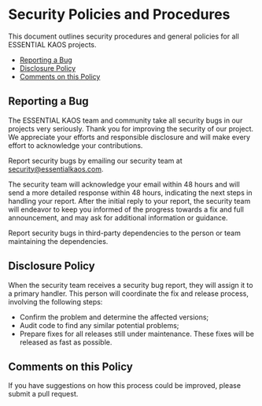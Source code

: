 # Security Policies and Procedures

This document outlines security procedures and general policies for all
ESSENTIAL KAOS projects.

  * [Reporting a Bug](#reporting-a-bug)
  * [Disclosure Policy](#disclosure-policy)
  * [Comments on this Policy](#comments-on-this-policy)

## Reporting a Bug

The ESSENTIAL KAOS team and community take all security bugs in our projects
very seriously. Thank you for improving the security of our project. We
appreciate your efforts and responsible disclosure and will make every effort
to acknowledge your contributions.

Report security bugs by emailing our security team at security@essentialkaos.com.

The security team will acknowledge your email within 48 hours and will send a
more detailed response within 48 hours, indicating the next steps in handling
your report. After the initial reply to your report, the security team will
endeavor to keep you informed of the progress towards a fix and full
announcement, and may ask for additional information or guidance.

Report security bugs in third-party dependencies to the person or team
maintaining the dependencies.

## Disclosure Policy

When the security team receives a security bug report, they will assign it to a
primary handler. This person will coordinate the fix and release process,
involving the following steps:

  * Confirm the problem and determine the affected versions;
  * Audit code to find any similar potential problems;
  * Prepare fixes for all releases still under maintenance. These fixes will be
    released as fast as possible.

## Comments on this Policy

If you have suggestions on how this process could be improved, please submit a
pull request.
